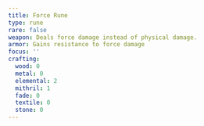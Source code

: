 ```yaml
---
title: Force Rune
type: rune
rare: false
weapon: Deals force damage instead of physical damage.
armor: Gains resistance to force damage
focus: ''
crafting:
  wood: 0
  metal: 0
  elemental: 2
  mithril: 1
  fade: 0
  textile: 0
  stone: 0
---
```


